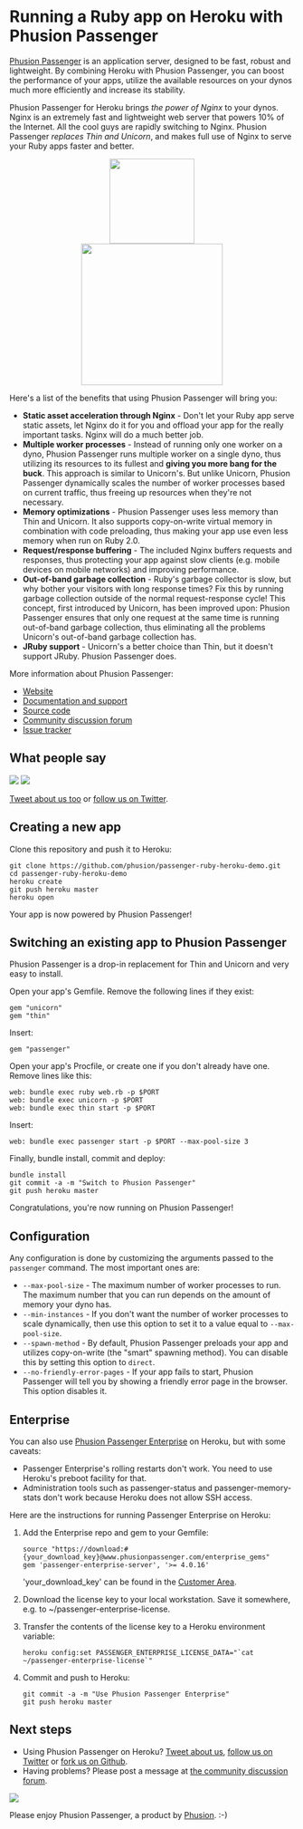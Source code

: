 # Running a Ruby app on Heroku with Phusion Passenger

[Phusion Passenger](https://www.phusionpassenger.com/) is an application server, designed to be fast, robust and lightweight. By combining Heroku with Phusion Passenger, you can boost the performance of your apps, utilize the available resources on your dynos much more efficiently and increase its stability.

Phusion Passenger for Heroku brings *the power of Nginx* to your dynos. Nginx is an extremely fast and lightweight web server that powers 10% of the Internet. All the cool guys are rapidly switching to Nginx. Phusion Passenger *replaces Thin and Unicorn*, and makes full use of Nginx to serve your Ruby apps faster and better.

<center><a href="https://www.phusionpassenger.com/"><img src="http://blog.phusion.nl/wp-content/uploads/2009/04/nginx_passenger_eyecatcher.png" height="150"></a></center>

<center><a href="http://vimeo.com/phusionnl/review/80475623/c16e940d1f"><img src="http://blog.phusion.nl/wp-content/uploads/2014/01/gameofthrones.jpg" height="250"></a></center>

Here's a list of the benefits that using Phusion Passenger will bring you:

 * **Static asset acceleration through Nginx** - Don't let your Ruby app serve static assets, let Nginx do it for you and offload your app for the really important tasks. Nginx will do a much better job.
 * **Multiple worker processes** - Instead of running only one worker on a dyno, Phusion Passenger runs multiple worker on a single dyno, thus utilizing its resources to its fullest and **giving you more bang for the buck**. This approach is similar to Unicorn's. But unlike Unicorn, Phusion Passenger dynamically scales the number of worker processes based on current traffic, thus freeing up resources when they're not necessary.
 * **Memory optimizations** - Phusion Passenger uses less memory than Thin and Unicorn. It also supports copy-on-write virtual memory in combination with code preloading, thus making your app use even less memory when run on Ruby 2.0.
 * **Request/response buffering** - The included Nginx buffers requests and responses, thus protecting your app against slow clients (e.g. mobile devices on mobile networks) and improving performance.
 * **Out-of-band garbage collection** - Ruby's garbage collector is slow, but why bother your visitors with long response times? Fix this by running garbage collection outside of the normal request-response cycle! This concept, first introduced by Unicorn, has been improved upon: Phusion Passenger ensures that only one request at the same time is running out-of-band garbage collection, thus eliminating all the problems Unicorn's out-of-band garbage collection has.
 * **JRuby support** - Unicorn's a better choice than Thin, but it doesn't support JRuby. Phusion Passenger does.

More information about Phusion Passenger:

 * [Website](https://www.phusionpassenger.com/)
 * [Documentation and support](https://www.phusionpassenger.com/)
 * [Source code](https://github.com/phusion/passenger)
 * [Community discussion forum](https://groups.google.com/d/forum/phusion-passenger)
 * [Issue tracker](https://github.com/phusion/passenger/issues)

## What people say

<img src="http://blog.phusion.nl/wp-content/uploads/2013/09/heroku-tweet.png">
<img src="http://blog.phusion.nl/wp-content/uploads/2013/11/heroku-tweet.png">

[Tweet about us too](https://twitter.com/share) or [follow us on Twitter](https://twitter.com/phusion_nl).

## Creating a new app

Clone this repository and push it to Heroku:

    git clone https://github.com/phusion/passenger-ruby-heroku-demo.git
    cd passenger-ruby-heroku-demo
    heroku create
    git push heroku master
    heroku open

Your app is now powered by Phusion Passenger!

## Switching an existing app to Phusion Passenger

Phusion Passenger is a drop-in replacement for Thin and Unicorn and very easy to install.

Open your app's Gemfile. Remove the following lines if they exist:

    gem "unicorn"
    gem "thin"

Insert:

    gem "passenger"

Open your app's Procfile, or create one if you don't already have one. Remove lines like this:

    web: bundle exec ruby web.rb -p $PORT
    web: bundle exec unicorn -p $PORT
    web: bundle exec thin start -p $PORT

Insert:

    web: bundle exec passenger start -p $PORT --max-pool-size 3

Finally, bundle install, commit and deploy:

    bundle install
    git commit -a -m "Switch to Phusion Passenger"
    git push heroku master

Congratulations, you're now running on Phusion Passenger!

## Configuration

Any configuration is done by customizing the arguments passed to the `passenger` command. The most important ones are:

 * `--max-pool-size` - The maximum number of worker processes to run. The maximum number that you can run depends on the amount of memory your dyno has.
 * `--min-instances` - If you don't want the number of worker processes to scale dynamically, then use this option to set it to a value equal to `--max-pool-size`.
 * `--spawn-method` - By default, Phusion Passenger preloads your app and utilizes copy-on-write (the "smart" spawning method). You can disable this by setting this option to `direct`.
 * `--no-friendly-error-pages` - If your app fails to start, Phusion Passenger will tell you by showing a friendly error page in the browser. This option disables it.

## Enterprise

You can also use [Phusion Passenger Enterprise](https://www.phusionpassenger.com/enterprise) on Heroku, but with some caveats:

 * Passenger Enterprise's rolling restarts don't work. You need to use Heroku's preboot facility for that.
 * Administration tools such as passenger-status and  passenger-memory-stats don't work because Heroku does not allow SSH  access.

Here are the  instructions for running Passenger Enterprise on Heroku:

 1. Add the Enterprise repo and gem to your Gemfile:

        source "https://download:#{your_download_key}@www.phusionpassenger.com/enterprise_gems"
        gem 'passenger-enterprise-server', '>= 4.0.16'

    'your_download_key' can be found in the [Customer Area](https://www.phusionpassenger.com/orders).

 2. Download the license key to your local workstation. Save it somewhere, e.g. to ~/passenger-enterprise-license.
 3. Transfer the contents of the license key to a Heroku  environment variable:

        heroku config:set PASSENGER_ENTERPRISE_LICENSE_DATA="`cat  ~/passenger-enterprise-license`"

 4. Commit and push to Heroku:

        git commit -a -m "Use Phusion Passenger Enterprise"
        git push heroku master

## Next steps

 * Using Phusion Passenger on Heroku? [Tweet about us](https://twitter.com/share), [follow us on Twitter](https://twitter.com/phusion_nl) or [fork us on Github](https://github.com/phusion/passenger).
 * Having problems? Please post a message at [the community discussion forum](https://groups.google.com/d/forum/phusion-passenger).

[<img src="http://www.phusion.nl/assets/logo.png">](http://www.phusion.nl/)

Please enjoy Phusion Passenger, a product by [Phusion](http://www.phusion.nl/). :-)

